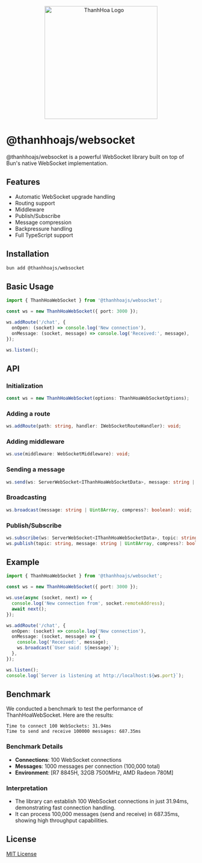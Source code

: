 <p align="center">
  <img src="https://drive.google.com/uc?export=view&id=1_M5tYoaKfXpqsOAPQl3WVWs9u5NWrG76" alt="ThanhHoa Logo" width="300"/>
</p>

# @thanhhoajs/websocket

@thanhhoajs/websocket is a powerful WebSocket library built on top of Bun's native WebSocket implementation.

## Features

- Automatic WebSocket upgrade handling
- Routing support
- Middleware
- Publish/Subscribe
- Message compression
- Backpressure handling
- Full TypeScript support

## Installation

```bash
bun add @thanhhoajs/websocket
```

## Basic Usage

```typescript
import { ThanhHoaWebSocket } from '@thanhhoajs/websocket';

const ws = new ThanhHoaWebSocket({ port: 3000 });

ws.addRoute('/chat', {
  onOpen: (socket) => console.log('New connection'),
  onMessage: (socket, message) => console.log('Received:', message),
});

ws.listen();
```

## API

### Initialization

```typescript
const ws = new ThanhHoaWebSocket(options: ThanhHoaWebSocketOptions);
```

### Adding a route

```typescript
ws.addRoute(path: string, handler: IWebSocketRouteHandler): void;
```

### Adding middleware

```typescript
ws.use(middleware: WebSocketMiddleware): void;
```

### Sending a message

```typescript
ws.send(ws: ServerWebSocket<IThanhHoaWebSocketData>, message: string | Uint8Array, compress?: boolean): number;
```

### Broadcasting

```typescript
ws.broadcast(message: string | Uint8Array, compress?: boolean): void;
```

### Publish/Subscribe

```typescript
ws.subscribe(ws: ServerWebSocket<IThanhHoaWebSocketData>, topic: string): void;
ws.publish(topic: string, message: string | Uint8Array, compress?: boolean): void;
```

## Example

```typescript
import { ThanhHoaWebSocket } from '@thanhhoajs/websocket';

const ws = new ThanhHoaWebSocket({ port: 3000 });

ws.use(async (socket, next) => {
  console.log('New connection from', socket.remoteAddress);
  await next();
});

ws.addRoute('/chat', {
  onOpen: (socket) => console.log('New connection'),
  onMessage: (socket, message) => {
    console.log('Received:', message);
    ws.broadcast(`User said: ${message}`);
  },
});

ws.listen();
console.log(`Server is listening at http://localhost:${ws.port}`);
```

## Benchmark

We conducted a benchmark to test the performance of ThanhHoaWebSocket. Here are the results:

```
Time to connect 100 WebSockets: 31.94ms
Time to send and receive 100000 messages: 687.35ms
```

### Benchmark Details

- **Connections**: 100 WebSocket connections
- **Messages**: 1000 messages per connection (100,000 total)
- **Environment**: [R7 8845H, 32GB 7500MHz, AMD Radeon 780M]

### Interpretation

- The library can establish 100 WebSocket connections in just 31.94ms, demonstrating fast connection handling.
- It can process 100,000 messages (send and receive) in 687.35ms, showing high throughput capabilities.

## License

[MIT License](https://github.com/thanhhoajs/websocket?tab=MIT-1-ov-file)
